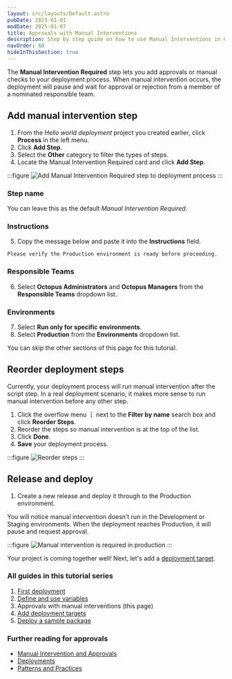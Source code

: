 ```yaml
---
layout: src/layouts/Default.astro
pubDate: 2023-01-01
modDate: 2025-01-07
title: Approvals with Manual Interventions
description: Step by step guide on how to use Manual Interventions in Octopus Deploy for approvals
navOrder: 60
hideInThisSection: true
---
```


The **Manual Intervention Required** step lets you add approvals or manual checks to your deployment process. When manual intervention occurs, the deployment will pause and wait for approval or rejection from a member of a nominated responsible team.

## Add manual intervention step

1. From the *Hello world deployment* project you created earlier, click **Process** in the left menu.
2. Click **Add Step**.
3. Select the **Other** category to filter the types of steps.
4. Locate the Manual Intervention Required card and click **Add Step**.

:::figure
![Add Manual Intervention Required step to deployment process](/docs/img/getting-started/first-deployment/images/manual-intervention-step.png)
:::

### Step name

You can leave this as the default *Manual Intervention Required*.

### Instructions

5. Copy the message below and paste it into the **Instructions** field.

```
Please verify the Production environment is ready before proceeding.
```

### Responsible Teams

6. Select **Octopus Administrators** and **Octopus Managers** from the **Responsible Teams** dropdown list.

### Environments

7. Select **Run only for specific environments**.
8. Select **Production** from the **Environments** dropdown list.

You can skip the other sections of this page for this tutorial.

## Reorder deployment steps

Currently, your deployment process will run manual intervention after the script step. In a real deployment scenario, it makes more sense to run manual intervention before any other step.

1. Click the overflow menu **⋮** next to the **Filter by name** search box and click **Reorder Steps**.
2. Reorder the steps so manual intervention is at the top of the list.
3. Click **Done**.
4. **Save** your deployment process.

:::figure
![Reorder steps](/docs/img/getting-started/first-deployment/images/reorder-steps.png)
:::

## Release and deploy

1. Create a new release and deploy it through to the Production environment.

You will notice manual intervention doesn’t run in the Development or Staging environments. When the deployment reaches Production, it will pause and request approval.

:::figure
![Manual intervention is required in production](/docs/img/getting-started/first-deployment/images/manual-intervention.png)
:::

Your project is coming together well! Next, let's add a [deployment target](/docs/getting-started/first-deployment/add-deployment-targets).

### All guides in this tutorial series

1. [First deployment](/docs/getting-started/first-deployment)
2. [Define and use variables](/docs/getting-started/first-deployment/define-and-use-variables)
3. Approvals with manual interventions (this page)
4. [Add deployment targets](/docs/getting-started/first-deployment/add-deployment-targets)
5. [Deploy a sample package](/docs/getting-started/first-deployment/deploy-a-package)

### Further reading for approvals

- [Manual Intervention and Approvals](/docs/projects/built-in-step-templates/manual-intervention-and-approvals)
- [Deployments](/docs/deployments)
- [Patterns and Practices](/docs/deployments/patterns)
